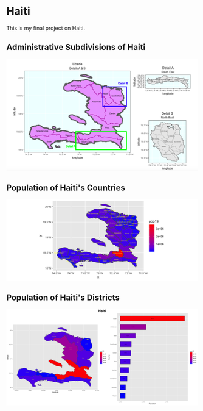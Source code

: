 # Haiti

This is my final project on Haiti.

## Administrative Subdivisions of Haiti

![](details.png)

## Population of Haiti's Countries

![](Haiti_pop19_adm2.png)

## Population of Haiti's Districts

![](Haiti.png)


